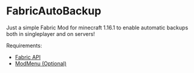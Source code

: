 # FabricAutoBackup
Just a simple Fabric Mod for minecraft 1.16.1 to enable automatic backups both in singleplayer and on servers!

Requirements: 
- [Fabric API](https://www.curseforge.com/minecraft/mc-mods/fabric-api)
- [ModMenu (Optional)](https://www.curseforge.com/minecraft/mc-mods/modmenu)
